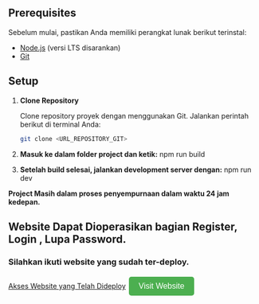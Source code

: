
## Prerequisites

Sebelum mulai, pastikan Anda memiliki perangkat lunak berikut terinstal:
- [Node.js](https://nodejs.org/) (versi LTS disarankan)
- [Git](https://git-scm.com/)

## Setup

1. **Clone Repository**

   Clone repository proyek dengan menggunakan Git. Jalankan perintah berikut di terminal Anda:

   ```bash
   git clone <URL_REPOSITORY_GIT>

2. **Masuk ke dalam folder project dan ketik:**
   npm run build

3. **Setelah build selesai, jalankan development server dengan:**
   npm run dev

**Project Masih dalam proses penyempurnaan dalam waktu 24 jam kedepan.**

## Website Dapat Dioperasikan bagian Register, Login , Lupa Password.

### Silahkan ikuti website yang sudah ter-deploy.

[Akses Website yang Telah Dideploy](https://forwardin.vercel.app/)
<button style="background-color: #4CAF50; color: white; padding: 10px 20px; text-align: center; text-decoration: none; display: inline-block; font-size: 16px; margin: 4px 2px; cursor: pointer; border-radius: 5px; border: none;">Visit Website</button>
